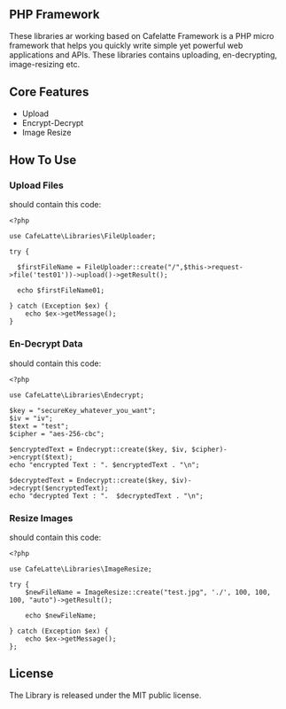 ## PHP Framework

These libraries ar working based on Cafelatte Framework is a PHP micro framework that helps you quickly write simple yet powerful web applications and APIs.
These libraries contains uploading, en-decrypting, image-resizing etc. 


## Core Features

* Upload
* Encrypt-Decrypt
* Image Resize

## How To Use

### Upload Files

should contain this code:

    <?php
    
    use CafeLatte\Libraries\FileUploader;
    
    try {
    
      $firstFileName = FileUploader::create("/",$this->request->file('test01'))->upload()->getResult();

      echo $firstFileName01;
    
    } catch (Exception $ex) {
        echo $ex->getMessage();
    }

### En-Decrypt Data

should contain this code:

    <?php
    
    use CafeLatte\Libraries\Endecrypt;
    
    $key = "secureKey_whatever_you_want";
    $iv = "iv";
    $text = "test";
    $cipher = "aes-256-cbc";
    
    $encryptedText = Endecrypt::create($key, $iv, $cipher)->encrypt($text);
    echo "encrypted Text : ". $encryptedText . "\n";
    
    $decryptedText = Endecrypt::create($key, $iv)->decrypt($encryptedText);
    echo "decrypted Text : ".  $decryptedText . "\n";


### Resize Images

should contain this code:

    <?php
    
    use CafeLatte\Libraries\ImageResize;
    
    try {
        $newFileName = ImageResize::create("test.jpg", './', 100, 100, 100, "auto")->getResult();
    
        echo $newFileName;
    
    } catch (Exception $ex) {
        echo $ex->getMessage();
    };


## License

The Library is released under the MIT public license.
